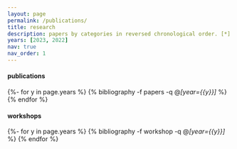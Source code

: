 ```yaml
---
layout: page
permalink: /publications/
title: research
description: papers by categories in reversed chronological order. [*] denotes equal contribution.
years: [2023, 2022]
nav: true
nav_order: 1
---
```


#### publications
<!-- _pages/publications.md -->
<div class="publications">

{%- for y in page.years %}
  {% bibliography -f papers -q @*[year={{y}}]* %}
{% endfor %}

</div>

#### workshops

<div class="publications">

{%- for y in page.years %}
  {% bibliography -f workshop -q @*[year={{y}}]* %}
{% endfor %}

</div>